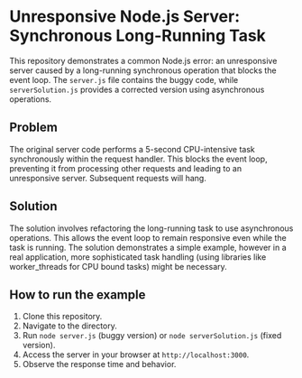# Unresponsive Node.js Server: Synchronous Long-Running Task

This repository demonstrates a common Node.js error: an unresponsive server caused by a long-running synchronous operation that blocks the event loop. The `server.js` file contains the buggy code, while `serverSolution.js` provides a corrected version using asynchronous operations.

## Problem

The original server code performs a 5-second CPU-intensive task synchronously within the request handler. This blocks the event loop, preventing it from processing other requests and leading to an unresponsive server.  Subsequent requests will hang.

## Solution

The solution involves refactoring the long-running task to use asynchronous operations.  This allows the event loop to remain responsive even while the task is running.  The solution demonstrates a simple example, however in a real application, more sophisticated task handling (using libraries like worker_threads for CPU bound tasks) might be necessary.

## How to run the example

1. Clone this repository.
2. Navigate to the directory.
3. Run `node server.js` (buggy version) or `node serverSolution.js` (fixed version).
4. Access the server in your browser at `http://localhost:3000`.
5. Observe the response time and behavior.
